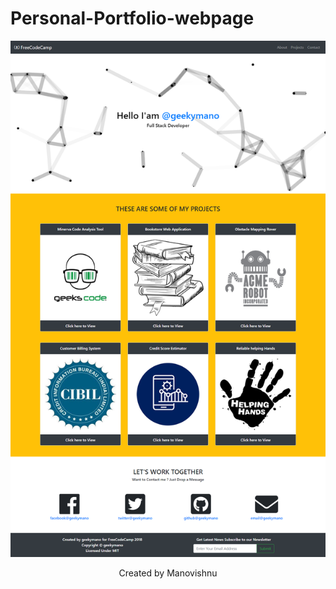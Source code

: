 # Personal-Portfolio-webpage

![Sample Image](Snapshots/demo.png)


<p align="center">Created by Manovishnu</p>
